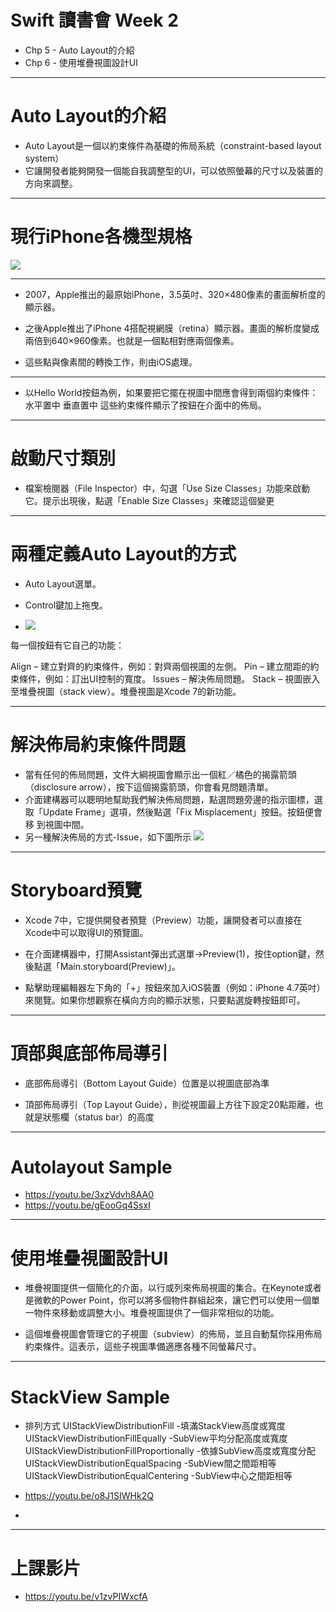 # Swift 讀書會 Week 2
* Chp 5 - Auto Layout的介紹
* Chp 6 - 使用堆疊視圖設計UI

---

# Auto Layout的介紹

* Auto Layout是一個以約束條件為基礎的佈局系統（constraint-based layout system）
* 它讓開發者能夠開發一個能自我調整型的UI，可以依照螢幕的尺寸以及裝置的方向來調整。

---

# 現行iPhone各機型規格
![](https://i.imgur.com/vlekyyd.png)

---

* 2007，Apple推出的最原始iPhone，3.5英吋、320×480像素的畫面解析度的顯示器。

* 之後Apple推出了iPhone 4搭配視網膜（retina）顯示器。畫面的解析度變成兩倍到640×960像素。也就是一個點相對應兩個像素。

* 這些點與像素間的轉換工作，則由iOS處理。

---

* 以Hello World按鈕為例，如果要把它擺在視圖中間應會得到兩個約束條件：
水平置中
垂直置中
這些約束條件顯示了按鈕在介面中的佈局。

---

# 啟動尺寸類別
* 檔案檢閱器（File Inspector）中，勾選「Use Size Classes」功能來啟動它。提示出現後，點選「Enable Size Classes」來確認這個變更

---

# 兩種定義Auto Layout的方式

* Auto Layout選單。
* Control鍵加上拖曳。

* ![](https://i.imgur.com/6JZIm39.png)

每一個按鈕有它自己的功能：

Align – 建立對齊的約束條件，例如：對齊兩個視圖的左側。
Pin – 建立間距的約束條件，例如：訂出UI控制的寬度。
Issues – 解決佈局問題。
Stack – 視圖嵌入至堆疊視圖（stack view）。堆疊視圖是Xcode 7的新功能。

---

# 解決佈局約束條件問題

* 當有任何的佈局問題，文件大綱視圖會顯示出一個紅／橘色的揭露箭頭（disclosure arrow），按下這個揭露箭頭，你會看見問題清單。
* 介面建構器可以聰明地幫助我們解決佈局問題，點選問題旁邊的指示圖標，選取「Update Frame」選項，然後點選「Fix Misplacement」按鈕。按鈕便會移 到視圖中間。
* 另一種解決佈局的方式-Issue，如下圖所示
![](https://i.imgur.com/0glKXST.png)

---
# Storyboard預覽
* Xcode 7中，它提供開發者預覽（Preview）功能，讓開發者可以直接在Xcode中可以取得UI的預覽圖。

* 在介面建構器中，打開Assistant彈出式選單→Preview(1)，按住option鍵，然後點選「Main.storyboard(Preview)」。

* 點擊助理編輯器左下角的「+」按鈕來加入iOS裝置（例如：iPhone 4.7英吋）來閱覽。如果你想觀察在橫向方向的顯示狀態，只要點選旋轉按鈕即可。

---

# 頂部與底部佈局導引

* 底部佈局導引（Bottom Layout Guide）位置是以視圖底部為準

* 頂部佈局導引（Top Layout Guide），則從視圖最上方往下設定20點距離，也就是狀態欄（status bar）的高度

---

# Autolayout Sample

* https://youtu.be/3xzVdvh8AA0
* https://youtu.be/gEooGq4SsxI

---

# 使用堆疊視圖設計UI

* 堆疊視圖提供一個簡化的介面，以行或列來佈局視圖的集合。在Keynote或者是微軟的Power Point，你可以將多個物件群組起來，讓它們可以使用一個單一物件來移動或調整大小。堆疊視圖提供了一個非常相似的功能。

* 這個堆疊視圖會管理它的子視圖（subview）的佈局，並且自動幫你採用佈局約束條件。這表示，這些子視圖準備適應各種不同螢幕尺寸。

---

# StackView Sample

* 排列方式
UIStackViewDistributionFill -填滿StackView高度或寬度
UIStackViewDistributionFillEqually -SubView平均分配高度或寬度
UIStackViewDistributionFillProportionally -依據SubView高度或寬度分配
UIStackViewDistributionEqualSpacing -SubView間之間距相等
UIStackViewDistributionEqualCentering -SubView中心之間距相等

* https://youtu.be/o8J1SIWHk2Q
*

---

# 上課影片
* https://youtu.be/v1zvPIWxcfA





